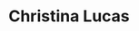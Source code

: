 ---
title:  "Christina Lucas"
username: Christina Lucas
displayname: Christina Lucas
firstname: Christina
initialfirst: C.
lastname: Lucas
position: Wissenschaftliche Mitarbeiterin
start-date: 2000-01-01
category: Mitarbeiterinnen und Mitarbeiter
contact: >-
    <ul>
    <li> Raum 6-132
    <li> Sprechzeiten nach Vereinbarung 
phone: +49 3727 58-1339 
mail: lucas
profile: assets/images/team/forscherin.png
website: https://www.cb.hs-mittweida.de/mitarbeiterinnen-mitarbeiter-in-ihren-fachgruppen/lucas-christina/
features:
    - feature-title: 
      feature-img: 
      feature-url: 
      feature-note: 
---